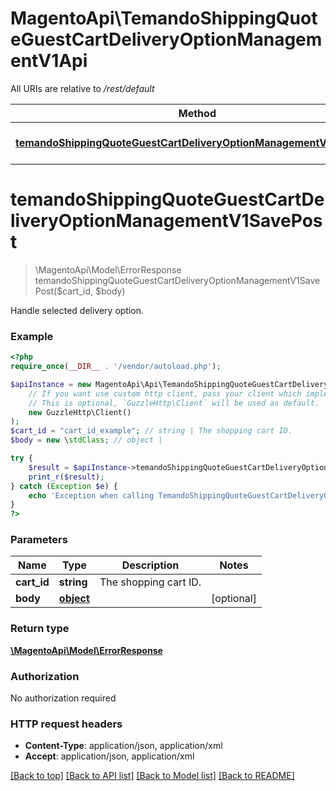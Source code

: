 # MagentoApi\TemandoShippingQuoteGuestCartDeliveryOptionManagementV1Api

All URIs are relative to */rest/default*

Method | HTTP request | Description
------------- | ------------- | -------------
[**temandoShippingQuoteGuestCartDeliveryOptionManagementV1SavePost**](TemandoShippingQuoteGuestCartDeliveryOptionManagementV1Api.md#temandoshippingquoteguestcartdeliveryoptionmanagementv1savepost) | **POST** /V1/guest-carts/{cartId}/delivery-option |

# **temandoShippingQuoteGuestCartDeliveryOptionManagementV1SavePost**
> \MagentoApi\Model\ErrorResponse temandoShippingQuoteGuestCartDeliveryOptionManagementV1SavePost($cart_id, $body)



Handle selected delivery option.

### Example
```php
<?php
require_once(__DIR__ . '/vendor/autoload.php');

$apiInstance = new MagentoApi\Api\TemandoShippingQuoteGuestCartDeliveryOptionManagementV1Api(
    // If you want use custom http client, pass your client which implements `GuzzleHttp\ClientInterface`.
    // This is optional, `GuzzleHttp\Client` will be used as default.
    new GuzzleHttp\Client()
);
$cart_id = "cart_id_example"; // string | The shopping cart ID.
$body = new \stdClass; // object |

try {
    $result = $apiInstance->temandoShippingQuoteGuestCartDeliveryOptionManagementV1SavePost($cart_id, $body);
    print_r($result);
} catch (Exception $e) {
    echo 'Exception when calling TemandoShippingQuoteGuestCartDeliveryOptionManagementV1Api->temandoShippingQuoteGuestCartDeliveryOptionManagementV1SavePost: ', $e->getMessage(), PHP_EOL;
}
?>
```

### Parameters

Name | Type | Description  | Notes
------------- | ------------- | ------------- | -------------
 **cart_id** | **string**| The shopping cart ID. |
 **body** | [**object**](../Model/object.md)|  | [optional]

### Return type

[**\MagentoApi\Model\ErrorResponse**](../Model/ErrorResponse.md)

### Authorization

No authorization required

### HTTP request headers

 - **Content-Type**: application/json, application/xml
 - **Accept**: application/json, application/xml

[[Back to top]](#) [[Back to API list]](../../README.md#documentation-for-api-endpoints) [[Back to Model list]](../../README.md#documentation-for-models) [[Back to README]](../../README.md)
